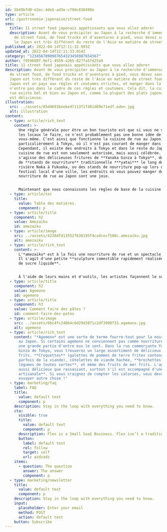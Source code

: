```yaml
---
id: 5b49bfd0-e2ec-4de5-ad3e-cf0dc838498e
type: article
url: /gastronomie-japonaise/street-food
seo:
  title: 11 street food japonais appétissants que vous allez adorer
  description: Avant de vous précipiter au Japon à la recherche d'immenses marchés
    de street food, de food trucks et d'aventures à pied, vous devez savoir que
    le Japon est très différent du reste de l'Asie en matière de street food.
published_at: 2022-04-14T12:11:32.993Z
updated_at: 2022-04-14T12:11:33.014Z
category: "1234567890987654323456987654567"
author: f959698f-9ef1-4559-a265-027fa5fd25a9
title: 11 street food japonais appétissants que vous allez adorer
description: Avant de vous précipiter au Japon à la recherche d'immenses marchés
  de street food, de food trucks et d'aventures à pied, vous devez savoir que le
  Japon est très différent du reste de l'Asie en matière de street food. Le
  Japon est un pays aux règles et coutumes strictes, et manger dans la rue
  n'entre pas dans le cadre de ces règles et coutumes. Cela dit, la cuisine de
  rue existe bel et bien au Japon et, comme la plupart des plats japonais, elle
  est délicieuse.
illustration:
  src: ../assets/85d4691beebe47113f1f401d89e71edf.oden.jpg
  alt: illustration
content:
  - type: article/rich_text
    content: >-
      Une règle générale pour être un bon touriste est que si vous ne voyez pas
      les locaux le faire, ce n'est probablement pas une bonne idée de le faire
      vous-même. C'est ainsi que fonctionne la cuisine de rue au Japon, et
      particulièrement à Tokyo, où il n'est pas courant de manger dans la rue.
      Cependant, il existe des endroits à Tokyo et dans le reste du Japon où la
      cuisine de rue est non seulement autorisée, mais aussi célébrée. Qu'il
      s'agisse des délicieuses fritures de **Yanaka Ginza à Tokyo**, des rangées
      de **stands de nourriture** traditionnelle ***yatai*** le long de la
      rivière Naka à Fukuoka, ou des stands de nourriture pop-up lors du
      festival local d'une ville, les endroits où vous pouvez manger de la
      nourriture de rue au Japon sont une joie.


      Maintenant que nous connaissons les règles de base de la cuisine de rue au Japon, plongeons dans **11 aliments de rue japonais** dont vous n'avez peut-être jamais entendu parler.
  - type: article/toc
    title:
      value: Table des matières.
      component: p
  - type: article/title
    component: h2
    value: Amezaiku
    id: amezaiku
  - type: article/image
    src: ../assets/4238dfd13552f638195f4ca4cecf588c.amezaiku.jpg
    alt: amezaiku
  - type: article/rich_text
    content: >-
      L'*amezaiku* est à la fois une nourriture de rue et un spectacle de rue.
      Il s'agit d'une petite **sculpture comestible rapidement réalisée à partir
      de sucre liquide**. 


      À l'aide de leurs mains et d'outils, les artistes façonnent le sucre liquide en le refroidissant pour en faire un solide. Ce processus doit se dérouler rapidement avant que le sucre ne durcisse, ce qui est assez impressionnant à regarder. Les bonbons sont souvent des sculptures multicolores fabriquées sur commande. Elles peuvent avoir des formes variées d'animaux et d'insectes pour les enfants qui les commandent habituellement.
  - type: article/title
    component: h2
    value: Agemono
    id: agemono
  - type: article/title
    component: h3
    value: Comment faire des pâtes ?
    id: comment-faire-des-pates
  - type: article/image
    src: ../assets/6bc4fc240b4c6d29d3871c2df3990f33.agemono.jpg
    alt: agemono
  - type: article/rich_text
    content: "*Agemono* est une sorte de terme fourre-tout pour la nourriture frite
      au Japon. Si certains agemono ne conviennent pas comme nourriture de rue,
      une grande partie d'entre eux le sont. Dans la rue commerçante Yanaka
      Ginza de Tokyo, vous trouverez un large assortiment de délicieux aliments
      frits. **Croquettes** (galettes de pommes de terre frites contenant
      parfois de la viande), côtelettes de viande hachée, **brochettes de
      légumes de toutes sortes**, et même des fruits de mer frits. L'agemono est
      aussi délicieux que rassasiant, surtout s'il est accompagné d'une **bière
      artisanale**. Si vous craignez de compter les calories, vous devriez
      essayer autre chose !"
  - type: marketing/faq
    label: FAQ
    title:
      value: default text
      component: p
    description: Stay in the loop with everything you need to know.
    cta:
      visible: true
      title:
        value: default text
        component: p
      description: Flex is a Small SaaS Business. Flex isn’t a traditional company.
      button:
        label: default text
        rel: follow
        target: self
        url: azdzadz
    items:
      - question: The question
        answer: The answer
        component: p
  - type: marketing/newsletter
    title:
      value: default text
      component: p
    description: Stay in the loop with everything you need to know.
    input:
      placeholder: Enter your email
      method: POST
      action: default text
    button: Subscribe
---
```

